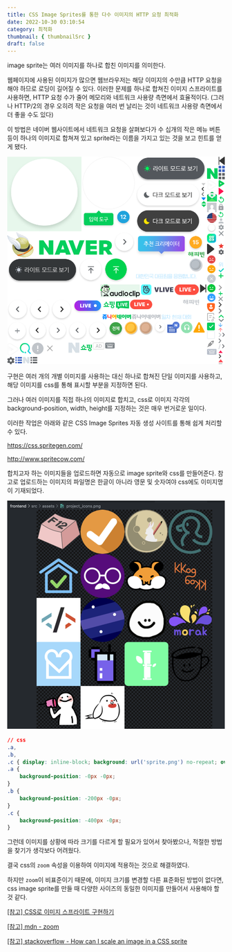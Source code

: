 ```yaml
---
title: CSS Image Sprites를 통한 다수 이미지의 HTTP 요청 최적화
date: 2022-10-30 03:10:54
category: 최적화
thumbnail: { thumbnailSrc }
draft: false
---
```



image sprite는 여러 이미지를 하나로 합친 이미지를 의미한다.

웹페이지에 사용된 이미지가 많으면 웹브라우저는 해당 이미지의 수만큼 HTTP 요청을 해야 하므로 로딩이 길어질 수 있다.
이러한 문제를 하나로 합쳐진 이미지 스프라이트를 사용하면, HTTP 요청 수가 줄어 메모리와 네트워크 사용량 측면에서 효율적이다.
(그러나 HTTP/2의 경우 오히려 작은 요청을 여러 번 날리는 것이 네트워크 사용량 측면에서 더 좋을 수도 있다)

이 방법은 네이버 웹사이트에서 네트워크 요청을 살펴보다가 수 십개의 작은 메뉴 버튼 등이 하나의 이미지로 합쳐져 있고 sprite라는 이름을 가지고 있는 것을 보고 힌트를 얻게 됐다.

![naver의 image sprite](../image/naver-sprite-image.png)

구현은 여러 개의 개별 이미지를 사용하는 대신 하나로 합쳐진 단일 이미지를 사용하고, 해당 이미지를 css를 통해 표시할 부분을 지정하면 된다.

그러나 여러 이미지를 직접 하나의 이미지로 합치고, css로 이미지 각각의 background-position, width, height를 지정하는 것은 매우 번거로운 일이다.

이러한 작업은 아래와 같은 CSS Image Sprites 자동 생성 사이트를 통해 쉽게 처리할 수 있다.

<https://css.spritegen.com/>

<http://www.spritecow.com/>

합치고자 하는 이미지들을 업로드하면 자동으로 image sprite와 css를 만들어준다. 참고로 업로드하는 이미지의 파일명은 한글이 아니라 영문 및 숫자여야 css에도 이미지명이 기재되었다.

![css image sprite](../image/css-image-sprite.png)

```css
// css
.a,
.b,
.c { display: inline-block; background: url('sprite.png') no-repeat; overflow: hidden;  width: 200px; height: 200px;}
.a {
    background-position: -0px -0px;
}
.b {
    background-position: -200px -0px;
}
.c {
    background-position: -400px -0px;
}
```

그런데 이미지를 상황에 따라 크기를 다르게 할 필요가 있어서 찾아봤으나, 적절한 방법을 찾기가 생각보다 어려웠다.

결국 css의 `zoom` 속성을 이용하여 이미지에 적용하는 것으로 해결하였다.

하지만 `zoom`이 비표준이기 때문에, 이미지 크기를 변경할 다른 표준화된 방법이 없다면, css image sprite를 만들 때 다양한 사이즈의 동일한 이미지를 만들어서 사용해야 할 것 같다.

[[참고] CSS로 이미지 스프라이트 구현하기](https://developer.mozilla.org/ko/docs/Web/CSS/CSS_Images/Implementing_image_sprites_in_CSS)

[[참고] mdn - zoom](https://developer.mozilla.org/en-US/docs/Web/CSS/zoom)

[[참고] stackoverflow - How can I scale an image in a CSS sprite](https://stackoverflow.com/a/16080995)
